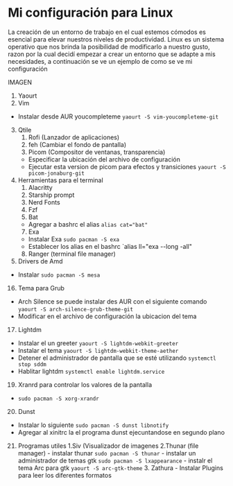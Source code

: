 # Mi configuración para Linux
La creación de un entorno de trabajo en el cual estemos cómodos es esencial para elevar nuestros niveles de productividad. Linux es un sistema operativo que nos brinda la posibilidad de modificarlo a nuestro gusto, razon por la cual decidí empezar a crear un entorno que se adapte a mis necesidades, a continuación se ve un ejemplo de como se ve mi configuración

IMAGEN

1. Yaourt
2. Vim
  - Instalar desde AUR youcompleteme `yaourt -S vim-youcompleteme-git`
3. Qtile
    1. Rofi (Lanzador de aplicaciones)
    2. feh (Cambiar el fondo de pantalla)
    3. Picom (Compositor de ventanas, transparencia)
      - Especificar la ubicación del archivo de configuración
      - Ejecutar esta version de picom para efectos y transiciones `yaourt -S picom-jonaburg-git`
4. Herramientas para el terminal
    1. Alacritty
    2. Starship prompt
    3. Nerd Fonts
    5. Fzf
    6. Bat
      - Agregar a bashrc el alias `alias cat="bat"`
    7. Exa
      - Instalar Exa `sudo pacman -S exa`
      - Establecer los alias en el bashrc `alias ll="exa --long -all"
    8. Ranger (terminal file manager)   
15. Drivers de Amd
  - Instalar `sudo pacman -S mesa`
16. Tema para Grub
  - Arch Silence se puede instalar des AUR con el siguiente comando `yaourt -S arch-silence-grub-theme-git`
  - Modificar en el archivo de configuración la ubicacion del tema
17. Lightdm
  - Instalar el un greeter `yaourt -S lightdm-webkit-greeter`
  - Instalar el tema `yaourt -S lightdm-webkit-theme-aether`
  - Detener el administrador de pantalla que se esté utilizando `systemctl stop sddm`
  - Hablitar lightdm `systemctl enable lightdm.service`
19. Xranrd para controlar los valores de la pantalla
  - `sudo pacman -S xorg-xrandr`
20. Dunst
  - Instalar lo siguiente `sudo pacman -S dunst libnotify`
  - Agregar al xinitrc la el programa dunst ejecuntandose en segundo plano
21. Programas utiles
    1.Siv (Visualizador de imagenes
    2.Thunar (file manager)
        - instalar thunar `sudo pacman -S thunar`
        - instalar un administrador de temas gtk `sudo pacman -S lxappearance`
        - instalr el tema Arc para gtk `yaourt -S arc-gtk-theme`
    3. Zathura
        - Instalar Plugins para leer los diferentes formatos 
